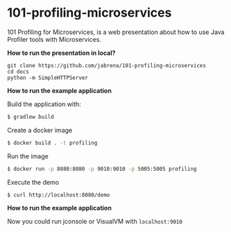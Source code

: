 # 101-profiling-microservices
101 Profiling for Microservices, is a web presentation about how to use Java Profiler tools with Microservices.

**How to run the presentation in local?**

```
git clone https://github.com/jabrena/101-profiling-microservices
cd docs
python -m SimpleHTTPServer
```

**How to run the example application**

Build the application with:

```bash
$ gradlew build
```

Create a docker image

```bash
$ docker build . -t profiling
```

Run the image

```bash
$ docker run -p 8080:8080 -p 9010:9010 -p 5005:5005 profiling
```

Execute the demo

```bash
$ curl http://localhost:8080/demo
```

**How to run the example application**

Now you could run jconsole or VisualVM with ```localhost:9010```
